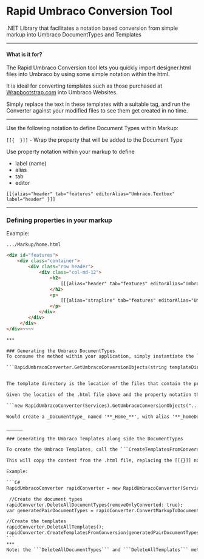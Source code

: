 # Rapid Umbraco Conversion Tool
.NET Library that facilitates a notation based conversion from simple markup into Umbraco DocumentTypes and Templates

---
#### What is it for?

The Rapid Umbraco Conversion tool lets you quickly import designer.html files into Umbraco by using some simple notation within the html.

It is ideal for converting templates such as those purchased at [Wrapbootstrap.com](https://wrapbootstrap.com/ "Wrapbootstrap") into Umbraco Websites.

Simply replace the text in these templates with a suitable tag, and run the Converter against your modified files to see them get created in no time.  



---


Use the following notation to define Document Types within Markup: 

```[[{  }]]``` - Wrap the property that will be added to the Document Type

Use property notation within your markup to define

* label (name)
* alias
* tab
* editor

```[[{alias="header" tab="features" editorAlias="Umbraco.Textbox" label="header" }]]```

***

### Defining properties in your markup

Example:

```.../Markup/home.html```


~~~~html
<div id="features">
    <div class="container">
        <div class="row header">
            <div class="col-md-12">
                <h2>
                    [[{alias="header" tab="features" editorAlias="Umbraco.Textbox" label="Header" }]]
                </h2>
                <p>
                    [[{alias="strapline" tab="features" editorAlias="Umbraco.NoEdit" label="Strap line" }]]
                </p>
            </div>
        </div>
     </div>
</div>~~~~

***

### Generating the Umbraco DocumentTypes
To consume the method within your application, simply instantiate the ```RapidUmbracoConverter``` class passing in the Services available within an ```UmbracoSurfaceController``` and call: 

```RapidUmbracoConverter.GetUmbracoConversionObjects(string templateDirectory, string[] allowedExtensions)```


The template directory is the location of the files that contain the property notation. The method will itterate through all of the files with the defined extension, extracting the markup as it goes. It will then add then add the Document Types to your Umbraco site

Given the location of the .html file above and the property notation that has been added

```new RapidUmbracoConverter(Services).GetUmbracoConversionObjects(".../Markup/home.html", ".html")```

Would create a _DocumentType_ named '**_Home_**', with alias '**_homeDocumentType_**'. It will have one _tab_ labelled '**_features_**'. In that _tab_ would be two properties, header (textbox) and strapline (label) respectively. 

______

### Generating the Umbraco Templates along side the DocumentTypes

To create the Umbraco Templates, call the ```CreateTemplatesFromConversion(generatedPairDocumentTypes)``` method. This takes the  outputed from the ```GetUmbracoConversionObjects``` method.

This will copy the content from the .html file, replacing the [[{}]] notation with the appropriate Umbraco helper method before creating the ```.cshtml``` and linking it to the document type

Example:

```C#
RapidUmbracoConverter rapidConverter = new RapidUmbracoConverter(Services);

 //Create the document types
rapidConverter.DeleteAllDocumentTypes(removeOnlyConverted: true);
var generatedPairDocumentTypes = rapidConverter.ConvertMarkupToDocumentTypes(templateDirectory, ".html");

//Create the templates
rapidConverter.DeleteAllTemplates();
rapidConverter.CreateTemplatesFromConversion(generatedPairDocumentTypes);
```
***
Note: the ```DeleteAllDocumentTypes``` and ```DeleteAllTemplates``` methods can be useful when getting everything set up, the ```DeleteAllDocumentTypes``` method has an boolean parameter that lets your define whether you wish to delete only the DocumentTypes that have been created during the conversion proccess as DocumentTypes with a corresponding flag in .AdditionalData, or all of the DocumentTypes within the Umbraco build. **Don't** use this method without first ensuring that it is valid to delete the Document Types, as this cannot be undone. 



